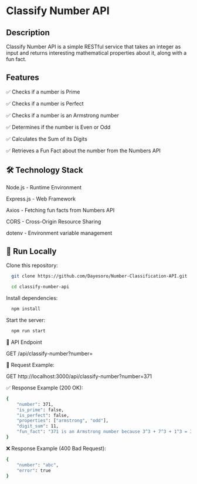 # Classify Number API

## Description

Classify Number API is a simple RESTful service that takes an integer as input and returns interesting mathematical properties about it, along with a fun fact.

## Features

✅ Checks if a number is Prime

✅ Checks if a number is Perfect

✅ Checks if a number is an Armstrong number

✅ Determines if the number is Even or Odd

✅ Calculates the Sum of its Digits

✅ Retrieves a Fun Fact about the number from the Numbers API


## 🛠 Technology Stack

Node.js - Runtime Environment

Express.js - Web Framework

Axios - Fetching fun facts from Numbers API

CORS - Cross-Origin Resource Sharing

dotenv - Environment variable management

## 🚀 Run Locally

Clone this repository:

```bash
  git clone https://github.com/Dayesoro/Number-Classification-API.git

  cd classify-number-api
```

Install dependencies:

```bash
  npm install
```


Start the server:

```bash
  npm run start
```

📡 API Endpoint

GET /api/classify-number?number=<integer>

📝 Request Example:

GET http://localhost:3000/api/classify-number?number=371

✅ Response Example (200 OK):
```bash
{
    "number": 371,
    "is_prime": false,
    "is_perfect": false,
    "properties": ["armstrong", "odd"],
    "digit_sum": 11,
    "fun_fact": "371 is an Armstrong number because 3^3 + 7^3 + 1^3 = 371"
}
```

❌ Response Example (400 Bad Request):
```bash
{
    "number": "abc",
    "error": true
}
```
